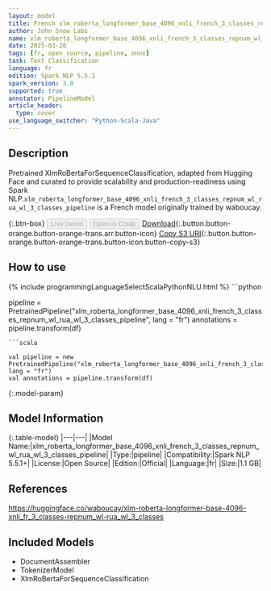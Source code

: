 ```yaml
---
layout: model
title: French xlm_roberta_longformer_base_4096_xnli_french_3_classes_repnum_wl_rua_wl_3_classes_pipeline pipeline XlmRoBertaForSequenceClassification from waboucay
author: John Snow Labs
name: xlm_roberta_longformer_base_4096_xnli_french_3_classes_repnum_wl_rua_wl_3_classes_pipeline
date: 2025-03-28
tags: [fr, open_source, pipeline, onnx]
task: Text Classification
language: fr
edition: Spark NLP 5.5.1
spark_version: 3.0
supported: true
annotator: PipelineModel
article_header:
  type: cover
use_language_switcher: "Python-Scala-Java"
---
```


## Description

Pretrained XlmRoBertaForSequenceClassification, adapted from Hugging Face and curated to provide scalability and production-readiness using Spark NLP.`xlm_roberta_longformer_base_4096_xnli_french_3_classes_repnum_wl_rua_wl_3_classes_pipeline` is a French model originally trained by waboucay.

{:.btn-box}
<button class="button button-orange" disabled>Live Demo</button>
<button class="button button-orange" disabled>Open in Colab</button>
[Download](https://s3.amazonaws.com/auxdata.johnsnowlabs.com/public/models/xlm_roberta_longformer_base_4096_xnli_french_3_classes_repnum_wl_rua_wl_3_classes_pipeline_fr_5.5.1_3.0_1743152270846.zip){:.button.button-orange.button-orange-trans.arr.button-icon}
[Copy S3 URI](s3://auxdata.johnsnowlabs.com/public/models/xlm_roberta_longformer_base_4096_xnli_french_3_classes_repnum_wl_rua_wl_3_classes_pipeline_fr_5.5.1_3.0_1743152270846.zip){:.button.button-orange.button-orange-trans.button-icon.button-copy-s3}

## How to use



<div class="tabs-box" markdown="1">
{% include programmingLanguageSelectScalaPythonNLU.html %}
```python

pipeline = PretrainedPipeline("xlm_roberta_longformer_base_4096_xnli_french_3_classes_repnum_wl_rua_wl_3_classes_pipeline", lang = "fr")
annotations =  pipeline.transform(df)   

```
```scala

val pipeline = new PretrainedPipeline("xlm_roberta_longformer_base_4096_xnli_french_3_classes_repnum_wl_rua_wl_3_classes_pipeline", lang = "fr")
val annotations = pipeline.transform(df)

```
</div>

{:.model-param}
## Model Information

{:.table-model}
|---|---|
|Model Name:|xlm_roberta_longformer_base_4096_xnli_french_3_classes_repnum_wl_rua_wl_3_classes_pipeline|
|Type:|pipeline|
|Compatibility:|Spark NLP 5.5.1+|
|License:|Open Source|
|Edition:|Official|
|Language:|fr|
|Size:|1.1 GB|

## References

https://huggingface.co/waboucay/xlm-roberta-longformer-base-4096-xnli_fr_3_classes-repnum_wl-rua_wl_3_classes

## Included Models

- DocumentAssembler
- TokenizerModel
- XlmRoBertaForSequenceClassification